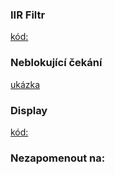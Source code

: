 ### IIR Filtr
[kód: ](https://github.com/JanRajm/Microcontrollers-and-embedded-systems/tree/MSK/cv04/Core/Src)

### Neblokující čekání
[ukázka](https://www.edaplayground.com/x/X8dp)

### Display
[kód:](https://github.com/JanRajm/Microcontrollers-and-embedded-systems/tree/MSK/cv04/Core/Src)

### Nezapomenout na:


